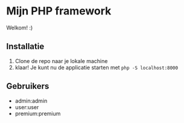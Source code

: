 # Mijn PHP framework

Welkom! :)

## Installatie
1. Clone de repo naar je lokale machine
2. klaar! Je kunt nu de applicatie starten met ``php -S localhost:8000``

## Gebruikers
- admin:admin
- user:user
- premium:premium